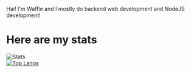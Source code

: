 Hai! I'm Waffle and I mostly do backend web development and NodeJS development!
# Here are my stats
![Stats](https://github-readme-stats.vercel.app/api?username=WaffleCodez&show_icons=true&theme=vue)  
[![Top Langs](https://github-readme-stats.vercel.app/api/top-langs/?username=WaffleCodez&theme=vue)](https://github.com/WaffleCodez)  
